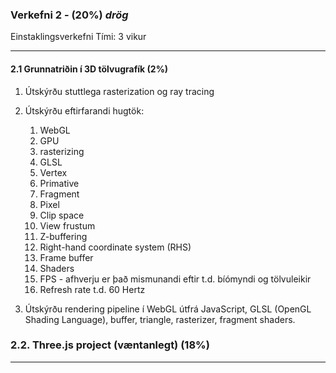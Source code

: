 ### Verkefni 2 - (20%) _drög_

Einstaklingsverkefni
Tími: 3 vikur

---

#### 2.1 Grunnatriðin í 3D tölvugrafík (2%)
1. Útskýrðu stuttlega rasterization og ray tracing
1. Útskýrðu eftirfarandi hugtök:

    1.	WebGL
    2.	GPU
    3.	rasterizing
    4.	GLSL 
    5.	Vertex
    6.	Primative 
    7.	Fragment 
    8.	Pixel
    9.	Clip space
    10.	View frustum
    11.	Z-buffering
    12.	Right-hand coordinate system (RHS)
    13.	Frame buffer
    14.	Shaders
    15.	FPS - afhverju er það mismunandi eftir t.d. bíómyndi og tölvuleikir
    16.	Refresh rate t.d. 60 Hertz
    
1. Útskýrðu rendering pipeline í WebGL útfrá JavaScript, GLSL (OpenGL Shading Language), buffer, triangle, rasterizer, fragment shaders.

### 2.2. Three.js project (væntanlegt) (18%)

---
